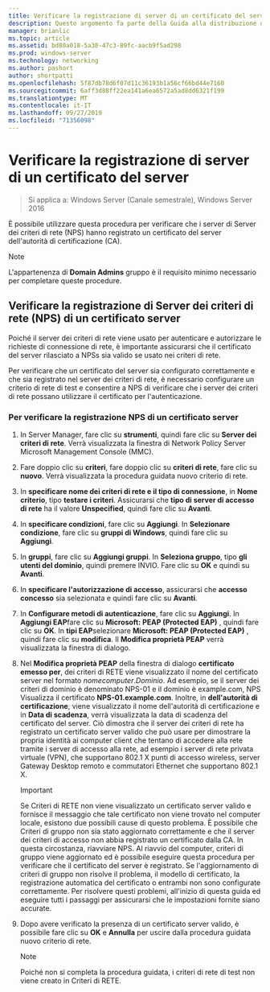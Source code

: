 ```yaml
---
title: Verificare la registrazione di server di un certificato del server
description: Questo argomento fa parte della Guida alla distribuzione di un Server dei certificati per le distribuzioni Wireless e cablate 802.1 X
manager: brianlic
ms.topic: article
ms.assetid: bd80a018-5a30-47c3-89fc-aacb9f5ad298
ms.prod: windows-server
ms.technology: networking
ms.author: pashort
author: shortpatti
ms.openlocfilehash: 5f87db78d6f07d11c36193b1a56cf66bd44e7160
ms.sourcegitcommit: 6aff3d88ff22ea141a6ea6572a5ad8dd6321f199
ms.translationtype: MT
ms.contentlocale: it-IT
ms.lasthandoff: 09/27/2019
ms.locfileid: "71356098"
---
```

# <a name="verify-server-enrollment-of-a-server-certificate"></a>Verificare la registrazione di server di un certificato del server

>Si applica a: Windows Server (Canale semestrale), Windows Server 2016

È possibile utilizzare questa procedura per verificare che i server di Server dei criteri di rete (NPS) hanno registrato un certificato del server dell'autorità di certificazione (CA).   
  
>[!NOTE]  
>L'appartenenza di **Domain Admins** gruppo è il requisito minimo necessario per completare queste procedure.  
  
## <a name="verify-network-policy-server-nps-enrollment-of-a-server-certificate"></a>Verificare la registrazione di Server dei criteri di rete (NPS) di un certificato server  
  
Poiché il server dei criteri di rete viene usato per autenticare e autorizzare le richieste di connessione di rete, è importante assicurarsi che il certificato del server rilasciato a NPSs sia valido se usato nei criteri di rete.  
  
Per verificare che un certificato del server sia configurato correttamente e che sia registrato nel server dei criteri di rete, è necessario configurare un criterio di rete di test e consentire a NPS di verificare che i server dei criteri di rete possano utilizzare il certificato per l'autenticazione.  
  
### <a name="to-verify-nps-enrollment-of-a-server-certificate"></a>Per verificare la registrazione NPS di un certificato server  
  
1.  In Server Manager, fare clic su **strumenti**, quindi fare clic su **Server dei criteri di rete**. Verrà visualizzata la finestra di Network Policy Server Microsoft Management Console (MMC).  
  
2.  Fare doppio clic su **criteri**, fare doppio clic su **criteri di rete**, fare clic su **nuovo**. Verrà visualizzata la procedura guidata nuovo criterio di rete.  
  
3.  In **specificare nome dei criteri di rete e il tipo di connessione**, in **Nome criterio**, tipo **testare i criteri**. Assicurarsi che **tipo di server di accesso di rete** ha il valore **Unspecified**, quindi fare clic su **Avanti**.  
  
4.  In **specificare condizioni**, fare clic su **Aggiungi**. In **Selezionare condizione**, fare clic su **gruppi di Windows**, quindi fare clic su **Aggiungi**.  
  
5.  In **gruppi**, fare clic su **Aggiungi gruppi**. In **Seleziona gruppo**, tipo **gli utenti del dominio**, quindi premere INVIO. Fare clic su **OK** e quindi su **Avanti**.  
  
6.  In **specificare l'autorizzazione di accesso**, assicurarsi che **accesso concesso** sia selezionata e quindi fare clic su **Avanti**.  
  
7.  In **Configurare metodi di autenticazione**, fare clic su **Aggiungi**. In **Aggiungi EAP**fare clic su **Microsoft: PEAP (Protected EAP)** , quindi fare clic su **OK**. In **tipi EAP**selezionare **Microsoft: PEAP (Protected EAP)** , quindi fare clic su **modifica**. Il **Modifica proprietà PEAP** verrà visualizzata la finestra di dialogo.  
  
8.  Nel **Modifica proprietà PEAP** della finestra di dialogo **certificato emesso per**, dei criteri di RETE viene visualizzato il nome del certificato server nel formato *nomecomputer*.*Dominio*. Ad esempio, se il server dei criteri di dominio è denominato NPS-01 e il dominio è example.com, NPS Visualizza il certificato **NPS-01.example.com**. Inoltre, in **dell'autorità di certificazione**, viene visualizzato il nome dell'autorità di certificazione e in **Data di scadenza**, verrà visualizzata la data di scadenza del certificato del server. Ciò dimostra che il server dei criteri di rete ha registrato un certificato server valido che può usare per dimostrare la propria identità ai computer client che tentano di accedere alla rete tramite i server di accesso alla rete, ad esempio i server di rete privata virtuale (VPN), che supportano 802.1 X punti di accesso wireless, server Gateway Desktop remoto e commutatori Ethernet che supportano 802.1 X.  
  
    > [!IMPORTANT]  
    > Se Criteri di RETE non viene visualizzato un certificato server valido e fornisce il messaggio che tale certificato non viene trovato nel computer locale, esistono due possibili cause di questo problema. È possibile che Criteri di gruppo non sia stato aggiornato correttamente e che il server dei criteri di accesso non abbia registrato un certificato dalla CA. In questa circostanza, riavviare NPS. Al riavvio del computer, criteri di gruppo viene aggiornato ed è possibile eseguire questa procedura per verificare che il certificato del server è registrato. Se l'aggiornamento di criteri di gruppo non risolve il problema, il modello di certificato, la registrazione automatica del certificato o entrambi non sono configurate correttamente. Per risolvere questi problemi, all'inizio di questa guida ed eseguire tutti i passaggi per assicurarsi che le impostazioni fornite siano accurate.  
  
9. Dopo avere verificato la presenza di un certificato server valido, è possibile fare clic su **OK** e **Annulla** per uscire dalla procedura guidata nuovo criterio di rete.  
  
    > [!NOTE]  
    > Poiché non si completa la procedura guidata, i criteri di rete di test non viene creato in Criteri di RETE.  
  


